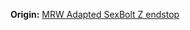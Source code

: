 __Origin:__ [MRW Adapted SexBolt Z endstop](https://github.com/azoner/VoronUsers/tree/master/printer_mods/azoner/MRW_Kinematic_Sexbolt_Mount)
